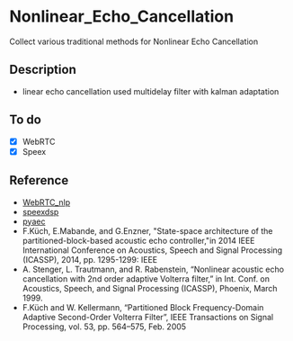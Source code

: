# Nonlinear_Echo_Cancellation
Collect various traditional methods for Nonlinear Echo Cancellation

## Description 
- linear echo cancellation used multidelay filter with kalman adaptation

## To do
- [X] WebRTC
- [X] Speex

## Reference
- [WebRTC_nlp](https://github.com/shichaog/WebRTC-audio-processing/blob/master/fullaec.m)
- [speexdsp](https://github.com/xiph/speexdsp)
- [pyaec](https://github.com/ewan-xu/pyaec)
- F.Küch, E.Mabande, and G.Enzner, "State-space architecture of the partitioned-block-based acoustic echo controller,"in 2014 IEEE International Conference on Acoustics, Speech and Signal Processing (ICASSP), 2014, pp. 1295-1299: IEEE
- A. Stenger, L. Trautmann, and R. Rabenstein, “Nonlinear acoustic echo cancellation with 2nd order adaptive Volterra filter,” in Int. Conf. on Acoustics, Speech, and Signal Processing (ICASSP), Phoenix, March 1999.
- F.Küch and W. Kellermann, “Partitioned Block Frequency-Domain Adaptive Second-Order Volterra Filter”, IEEE Transactions on Signal Processing, vol. 53,
pp. 564–575, Feb. 2005
